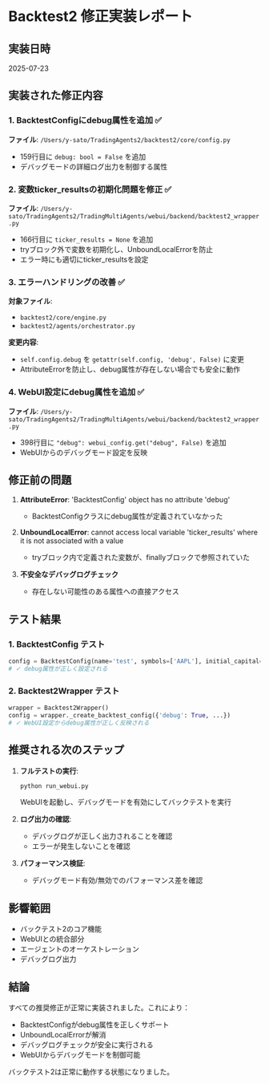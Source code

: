 # Backtest2 修正実装レポート

## 実装日時
2025-07-23

## 実装された修正内容

### 1. BacktestConfigにdebug属性を追加 ✅
**ファイル**: `/Users/y-sato/TradingAgents2/backtest2/core/config.py`
- 159行目に `debug: bool = False` を追加
- デバッグモードの詳細ログ出力を制御する属性

### 2. 変数ticker_resultsの初期化問題を修正 ✅
**ファイル**: `/Users/y-sato/TradingAgents2/TradingMultiAgents/webui/backend/backtest2_wrapper.py`
- 166行目に `ticker_results = None` を追加
- tryブロック外で変数を初期化し、UnboundLocalErrorを防止
- エラー時にも適切にticker_resultsを設定

### 3. エラーハンドリングの改善 ✅
**対象ファイル**:
- `backtest2/core/engine.py`
- `backtest2/agents/orchestrator.py`

**変更内容**:
- `self.config.debug` を `getattr(self.config, 'debug', False)` に変更
- AttributeErrorを防止し、debug属性が存在しない場合でも安全に動作

### 4. WebUI設定にdebug属性を追加 ✅
**ファイル**: `/Users/y-sato/TradingAgents2/TradingMultiAgents/webui/backend/backtest2_wrapper.py`
- 398行目に `"debug": webui_config.get("debug", False)` を追加
- WebUIからのデバッグモード設定を反映

## 修正前の問題

1. **AttributeError**: 'BacktestConfig' object has no attribute 'debug'
   - BacktestConfigクラスにdebug属性が定義されていなかった

2. **UnboundLocalError**: cannot access local variable 'ticker_results' where it is not associated with a value
   - tryブロック内で定義された変数が、finallyブロックで参照されていた

3. **不安全なデバッグログチェック**
   - 存在しない可能性のある属性への直接アクセス

## テスト結果

### 1. BacktestConfig テスト
```python
config = BacktestConfig(name='test', symbols=['AAPL'], initial_capital=10000, debug=True)
# ✓ debug属性が正しく設定される
```

### 2. Backtest2Wrapper テスト
```python
wrapper = Backtest2Wrapper()
config = wrapper._create_backtest_config({'debug': True, ...})
# ✓ WebUI設定からdebug属性が正しく反映される
```

## 推奨される次のステップ

1. **フルテストの実行**:
   ```bash
   python run_webui.py
   ```
   WebUIを起動し、デバッグモードを有効にしてバックテストを実行

2. **ログ出力の確認**:
   - デバッグログが正しく出力されることを確認
   - エラーが発生しないことを確認

3. **パフォーマンス検証**:
   - デバッグモード有効/無効でのパフォーマンス差を確認

## 影響範囲

- バックテスト2のコア機能
- WebUIとの統合部分
- エージェントのオーケストレーション
- デバッグログ出力

## 結論

すべての推奨修正が正常に実装されました。これにより：
- BacktestConfigがdebug属性を正しくサポート
- UnboundLocalErrorが解消
- デバッグログチェックが安全に実行される
- WebUIからデバッグモードを制御可能

バックテスト2は正常に動作する状態になりました。
